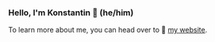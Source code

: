 ### Hello, I'm Konstantin 👋 (he/him)


To learn more about me, you can head over to 📝 [my website](https://www.iamkonstantin.eu).


<!--
**kkostov/kkostov** is a ✨ _special_ ✨ repository because its `README.md` (this file) appears on your GitHub profile.

Here are some ideas to get you started:


- 💬 You have a fun
- 📫 How to reach me: ...
- 
- ⚡ Fun fact: ...
-->
